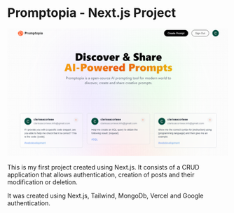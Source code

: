 # Promptopia - Next.js Project

![cover](./public/assets/images/final-result.png)

This is my first project created using Next.js. It consists of a CRUD application that allows authentication, creation of posts and their modification or deletion.

It was created using Next.js, Tailwind, MongoDb, Vercel and Google authentication.